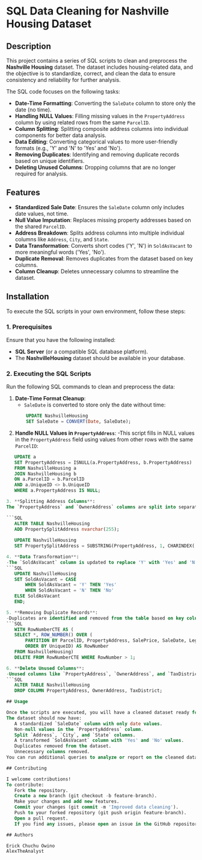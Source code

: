# SQL Data Cleaning for Nashville Housing Dataset

## Description
This project contains a series of SQL scripts to clean and preprocess the **Nashville Housing** dataset. The dataset includes housing-related data, and the objective is to standardize, correct, and clean the data to ensure consistency and reliability for further analysis.

The SQL code focuses on the following tasks:
- **Date-Time Formatting**: Converting the `SaleDate` column to store only the date (no time).
- **Handling NULL Values**: Filling missing values in the `PropertyAddress` column by using related rows from the same `ParcelID`.
- **Column Splitting**: Splitting composite address columns into individual components for better data analysis.
- **Data Editing**: Converting categorical values to more user-friendly formats (e.g., 'Y' and 'N' to 'Yes' and 'No').
- **Removing Duplicates**: Identifying and removing duplicate records based on unique identifiers.
- **Deleting Unused Columns**: Dropping columns that are no longer required for analysis.

## Features
- **Standardized Sale Date**: Ensures the `SaleDate` column only includes date values, not time.
- **Null Value Imputation**: Replaces missing property addresses based on the shared `ParcelID`.
- **Address Breakdown**: Splits address columns into multiple individual columns like `Address`, `City`, and `State`.
- **Data Transformation**: Converts short codes ('Y', 'N') in `SoldAsVacant` to more meaningful words ('Yes', 'No').
- **Duplicate Removal**: Removes duplicates from the dataset based on key columns.
- **Column Cleanup**: Deletes unnecessary columns to streamline the dataset.

## Installation

To execute the SQL scripts in your own environment, follow these steps:

### 1. **Prerequisites**
Ensure that you have the following installed:
- **SQL Server** (or a compatible SQL database platform).
- The **NashvilleHousing** dataset should be available in your database.

### 2. **Executing the SQL Scripts**

Run the following SQL commands to clean and preprocess the data:

1. **Date-Time Format Cleanup**:
   - `SaleDate` is converted to store only the date without time:
   ```SQL
       UPDATE NashvilleHousing
       SET SaleDate = CONVERT(Date, SaleDate);
   
2. **Handle NULL Values in `PropertyAddress`**:
-This script fills in NULL values in the `PropertyAddress` field using values from other rows with the same `ParcelID`:
 ```SQL
    UPDATE a
    SET PropertyAddress = ISNULL(a.PropertyAddress, b.PropertyAddress) 
    FROM NashvilleHousing a
    JOIN NashvilleHousing b
    ON a.ParcelID = b.ParcelID
    AND a.UniqueID <> b.UniqueID
    WHERE a.PropertyAddress IS NULL;

3. **Splitting Address Columns**:
The `PropertyAddress` and `OwnerAddress` columns are split into separate columns like `Address`, `City`, and `State`:

```SQL
    ALTER TABLE NashvilleHousing
    ADD PropertySplitAddress nvarchar(255);
    
    UPDATE NashvilleHousing
    SET PropertySplitAddress = SUBSTRING(PropertyAddress, 1, CHARINDEX(',', PropertyAddress) - 1);

4. **Data Transformation**:
-The `SoldAsVacant` column is updated to replace 'Y' with 'Yes' and 'N' with 'No':
```SQL
    UPDATE NashvilleHousing
    SET SoldAsVacant = CASE
        WHEN SoldAsVacant = 'Y' THEN 'Yes'
        WHEN SoldAsVacant = 'N' THEN 'No'
    ELSE SoldAsVacant
    END;

5. **Removing Duplicate Records**:
-Duplicates are identified and removed from the table based on key columns such as `ParcelID`, `PropertyAddress`, `SalePrice`, and `SaleDate`:
```SQL
    WITH RowNumberCTE AS (
    SELECT *, ROW_NUMBER() OVER (
        PARTITION BY ParcelID, PropertyAddress, SalePrice, SaleDate, LegalReference
        ORDER BY UniqueID) AS RowNumber
    FROM NashvilleHousing)
    DELETE FROM RowNumberCTE WHERE RowNumber > 1;

6. **Delete Unused Columns**:
-Unused columns like `PropertyAddress`, `OwnerAddress`, and `TaxDistrict` are removed to streamline the dataset:
```SQL
    ALTER TABLE NashvilleHousing
    DROP COLUMN PropertyAddress, OwnerAddress, TaxDistrict;

## Usage

Once the scripts are executed, you will have a cleaned dataset ready for analysis.
The dataset should now have:
    A standardized `SaleDate` column with only date values.
    Non-null values in the `PropertyAddress` column.
    Split `Address`, `City`, and `State` columns.
    A transformed `SoldAsVacant` column with 'Yes' and 'No' values.
    Duplicates removed from the dataset.
    Unnecessary columns removed.
You can run additional queries to analyze or report on the cleaned dataset.

## Contributing

I welcome contributions!
To contribute:
    Fork the repository.
    Create a new branch (git checkout -b feature-branch).
    Make your changes and add new features.
    Commit your changes (git commit -m 'Improved data cleaning').
    Push to your forked repository (git push origin feature-branch).
    Open a pull request.
    If you find any issues, please open an issue in the GitHub repository.

## Authors

Erick Chuchu Owino
AlexTheAnalyst
